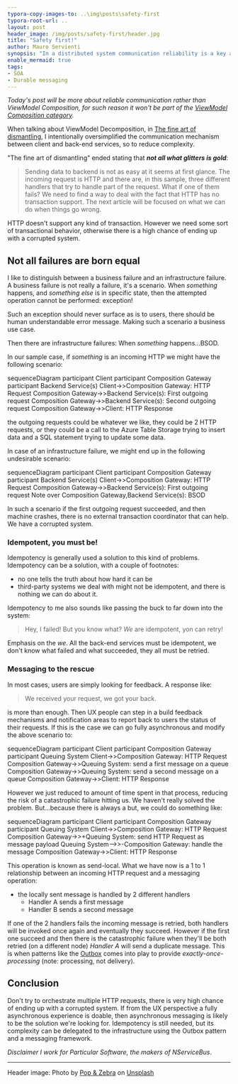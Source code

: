 ```yaml
---
typora-copy-images-to: ..\img\posts\safety-first
typora-root-url: ..
layout: post
header_image: /img/posts/safety-first/header.jpg
title: "Safety first!"
author: Mauro Servienti
synopsis: "In a distributed system communication reliability is a key aspect. This is why orchestrating multiple HTTP calls is generally a bad idea, it's very hard, if not impossible, to be reliable. This is when messaging and patterns like the Outbox come into play."
enable_mermaid: true
tags:
- SOA
- Durable messaging
---
```


*Today's post will be more about reliable communication rather than ViewModel Composition, for such reason it won't be part of the [ViewModel Composition category](/categories/view-model-composition).*

When talking about ViewModel Decomposition, in [The fine art of dismantling](/view-model-composition/2019/04/18/the-fine-art-of-dismantling.html), I intentionally oversimplified the communication mechanism between client and back-end services, so to reduce complexity.

"The fine art of dismantling" ended stating that ***not all what glitters is gold***:

> Sending data to backend is not as easy at it seems at first glance. The incoming request is HTTP and there are, in this sample, three different handlers that try to handle part of the request. What if one of them fails? We need to find a way to deal with the fact that HTTP has no transaction support. The next article will be focused on what we can do when things go wrong.

HTTP doesn't support any kind of transaction. However we need some sort of transactional behavior, otherwise there is a high chance of ending up with a corrupted system.

## Not all failures are born equal

I like to distinguish between a business failure and an infrastructure failure. A business failure is not really a failure, it's a scenario. When *something* happens, and *something else* is in specific state, then the attempted operation cannot be performed: exception!

Such an exception should never surface as is to users, there should be human understandable error message. Making such a scenario a business use case.

Then there are infrastructure failures: When *something* happens...BSOD.

In our sample case, if *something* is an incoming HTTP we might have the following scenario:

<div class="mermaid">
sequenceDiagram
    participant Client
    participant Composition Gateway
    participant Backend Service(s)
    Client->>Composition Gateway: HTTP Request
    Composition Gateway->>Backend Service(s): First outgoing request
    Composition Gateway->>Backend Service(s): Second outgoing request
    Composition Gateway->>Client: HTTP Response
</div>

the outgoing requests could be whatever we like, they could be 2 HTTP requests, or they could be a call to the Azure Table Storage trying to insert data and a SQL statement trying to update some data.

In case of an infrastructure failure, we might end up in the following undesirable scenario:

<div class="mermaid">
sequenceDiagram
    participant Client
    participant Composition Gateway
    participant Backend Service(s)
    Client->>Composition Gateway: HTTP Request
    Composition Gateway->>Backend Service(s): First outgoing request
    Note over Composition Gateway,Backend Service(s): BSOD
</div>

In such a scenario if the first outgoing request succeeded, and then machine crashes, there is no external transaction coordinator that can help. We have a corrupted system.

### Idempotent, you must be!

Idempotency is generally used a solution to this kind of problems. Idempotency can be a solution, with a couple of footnotes:

- no one tells the truth about how hard it can be
- third-party systems we deal with might not be idempotent, and there is nothing we can do about it.

Idempotency to me also sounds like passing the buck to far down into the system:

> Hey, I failed! But you know what? *We* are idempotent, yon can retry!

Emphasis on the *we*. All the back-end services must be idempotent, we don't know what failed and what succeeded, they all must be retried.

### Messaging to the rescue

In most cases, users are simply looking for feedback. A response like:

> We received your request, we got your back.

is more than enough. Then UX people can step in a build feedback mechanisms and notification areas to report back to users the status of their requests. If this is the case we can go fully asynchronous and modify the above scenario to:

<div class="mermaid">
sequenceDiagram
    participant Client
    participant Composition Gateway
    participant Queuing System
    Client->>Composition Gateway: HTTP Request
    Composition Gateway->>Queuing System: send a first message on a queue
    Composition Gateway->>Queuing System: send a second message on a queue
    Composition Gateway->>Client: HTTP Response
</div>

However we just reduced to amount of time spent in that process, reducing the risk of a catastrophic failure hitting us. We haven't really solved the problem. But...because there is always a but, we could do something like:

<div class="mermaid">
sequenceDiagram
    participant Client
    participant Composition Gateway
    participant Queuing System
    Client->>Composition Gateway: HTTP Request
    Composition Gateway->>+Queuing System: send HTTP Request as message payload
    Queuing System-->>-Composition Gateway: handle the message
    Composition Gateway->>Client: HTTP Response
</div>

This operation is known as send-local. What we have now is a 1 to 1 relationship between an incoming HTTP request and a messaging operation:

- the locally sent message is handled by 2 different handlers
  - Handler A sends a first message
  - Handler B sends a second message

If one of the 2 handlers fails the incoming message is retried, both handlers will be invoked once again and eventually they succeed. However if the first one succeed and then there is the catastrophic failure when they'll be both retried (on a different node) *Handler A* will send a duplicate message. This is when patterns like the [Outbox](https://docs.particular.net/nservicebus/outbox/) comes into play to provide *exactly-once-processing* (note: processing, not delivery).

## Conclusion

Don't try to orchestrate multiple HTTP requests, there is very high chance of ending up with a corrupted system. If from the UX perspective a fully asynchronous experience is doable, then asynchronous messaging is likely to be the solution we're looking for. Idempotency is still needed, but its complexity can be delegated to the infrastructure using the Outbox pattern and a messaging framework.

*Disclaimer I work for Particular Software, the makers of NServiceBus*.

---
Header image: Photo by [Pop & Zebra](https://unsplash.com/photos/wp81DxKUd1E?utm_source=unsplash&utm_medium=referral&utm_content=creditCopyText) on [Unsplash](https://unsplash.com/search/photos/safety?utm_source=unsplash&utm_medium=referral&utm_content=creditCopyText)
